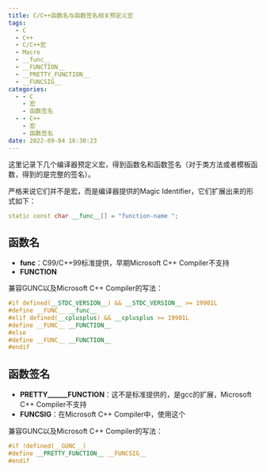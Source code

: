 ```yaml
---
title: C/C++函数名与函数签名相关预定义宏
tags:
  - C
  - C++
  - C/C++宏
  - Macro
  - __func__
  - __FUNCTION__
  - __PRETTY_FUNCTION__
  - __FUNCSIG__
categories:
  - - C
    - 宏
    - 函数签名
  - - C++
    - 宏
    - 函数签名
date: 2022-09-04 16:30:23
---
```



这里记录下几个编译器预定义宏，得到函数名和函数签名（对于类方法或者模板函数，得到的是完整的签名）。

严格来说它们并不是宏，而是编译器提供的Magic Identifier，它们扩展出来的形式如下：

```c++
static const char __func__[] = "function-name ";
```

## 函数名

- ______func______：C99/C++99标准提供，早期Microsoft C++ Compiler不支持
- ______FUNCTION______

兼容GUNC以及Microsoft C++ Compiler的写法：

```c++
#if defined(__STDC_VERSION__) && __STDC_VERSION__ >= 19901L
#define __FUNC__ __func__
#elif defined(__cplusplus) && __cplusplus >= 19901L
#define __FUNC__ __FUNCTION__
#else
#define __FUNC__ __FUNCTION__
#endif
```

## 函数签名

- ______PRETTY______FUNCTION______：这不是标准提供的，是gcc的扩展，Microsoft C++ Compiler不支持
- ______FUNCSIG______：在Microsoft C++ Compiler中，使用这个

兼容GUNC以及Microsoft C++ Compiler的写法：

```c++
#if !defined(__GUNC__)
#define __PRETTY_FUNCTION__ __FUNCSIG__
#endif
```

